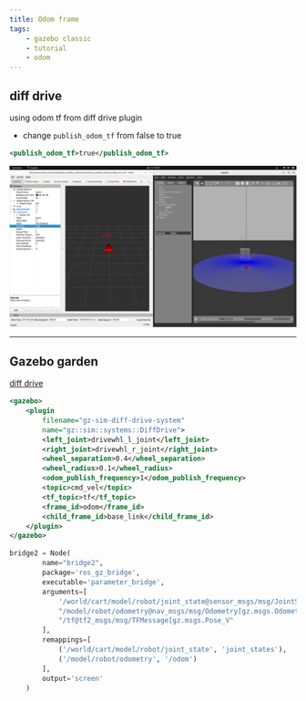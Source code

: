 ```yaml
---
title: Odom frame
tags:
    - gazebo classic
    - tutorial
    - odom
---
```



## diff drive
using odom tf from diff drive plugin

- change `publish_odom_tf` from false to true
  
```xml
<publish_odom_tf>true</publish_odom_tf>
```

![](images/gazebo_rviz_odom_frame.png)

---

## Gazebo garden
[diff drive ](https://gazebosim.org/api/sim/7/classgz_1_1sim_1_1systems_1_1DiffDrive.html#details)

```xml
<gazebo>
    <plugin
        filename="gz-sim-diff-drive-system"
        name="gz::sim::systems::DiffDrive">
        <left_joint>drivewhl_l_joint</left_joint>
        <right_joint>drivewhl_r_joint</right_joint>
        <wheel_separation>0.4</wheel_separation>
        <wheel_radius>0.1</wheel_radius>
        <odom_publish_frequency>1</odom_publish_frequency>
        <topic>cmd_vel</topic>
        <tf_topic>tf</tf_topic>
        <frame_id>odom</frame_id>
        <child_frame_id>base_link</child_frame_id>
    </plugin>
</gazebo>
```

```python title="bridge"
bridge2 = Node(
        name="bridge2",
        package='ros_gz_bridge',
        executable='parameter_bridge',
        arguments=[
            '/world/cart/model/robot/joint_state@sensor_msgs/msg/JointState[gz.msgs.Model',
            "/model/robot/odometry@nav_msgs/msg/Odometry[gz.msgs.Odometry",
            "/tf@tf2_msgs/msg/TFMessage[gz.msgs.Pose_V"
        ],
        remappings=[
            ('/world/cart/model/robot/joint_state', 'joint_states'),
            ('/model/robot/odometry', '/odom')
        ],
        output='screen'
    )
```